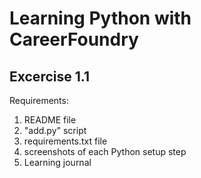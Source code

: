 # Learning Python with CareerFoundry

## Excercise 1.1

Requirements:

1. README file
2. "add.py" script
3. requirements.txt file
4. screenshots of each Python setup step
5. Learning journal